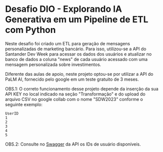 # Desafio DIO - Explorando IA Generativa em um Pipeline de ETL com Python


Neste desafio foi criado um ETL para geração de mensagens personalizadas de marketing bancário. Para isso, utilizou-se a API do Santander Dev Week para acessar os dados dos usuários e atualizar no banco de dados a coluna "news" de cada usuário acessado com uma mensagem personalizada sobre investimentos. 

Diferente das aulas de apoio, neste projeto optou-se por utilizar a API do PaLM AI, fornecido pelo google em um teste gratuito de 3 meses.



OBS.1: O correto funcionamento desse projeto depende da inserção da sua API KEY no local indicado na seção "Transformação" e do upload do arquivo CSV no google collab com o nome "SDW2023" conforme o seguinte exemplo:

```
UserID
1
2
3
4
5
```
OBS.2: Consulte no [Swagger](https://sdw-2023-prd.up.railway.app/swagger-ui/index.html) da API os IDs de usuário disponíveis.
